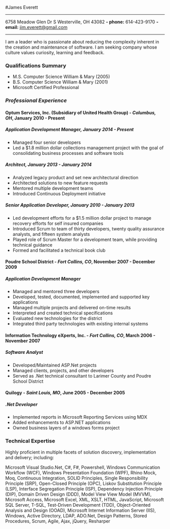 #James Everett

---
6758 Meadow Glen Dr S Westerville, OH 43082 **- phone:** 614-423-9170
**- email:** <jim.everett@gmail.com>

----
I am a leader who is passionate about reducing the complexity inherent in the creation and maintenance of software. I am seeking company whose culture values curiosity, learning and feedback.

### Qualifications Summary
- M.S. Computer Science William & Mary (2005)
- B.S. Computer Science William & Mary (2001)
- Microsoft Certified Professional

### *Professional Experience*

#### **Optum Services, Inc.** (Subsidiary of United Health Group) - *Columbus, OH*, **January 2010 - Present**

##### **Application Development Manager**, January 2014 - Present
- Managed four senior developers
- Led a $1.8 million dollar collections management project with the goal of consolidating business processes and software tools

##### **Architect**, January 2013 - January 2014
- Analyzed legacy product and set new architectural direction
- Architected solutions to new feature requests
- Mentored multiple development teams
- Introduced Continuous Deployment initiative

##### **Senior Application Developer**, January 2010 - January 2013
- Led development efforts for a \$1.5 million dollar project to manage recovery efforts for self insured companies
- Introduced Scrum to team of thirty developers, twenty quality assurance analysts, and fifteen system analysts
- Played role of Scrum Master for a development team, while providing technical guidance
- Formed and facilitated a technical book club

#### **Poudre School District** - *Fort Collins, CO*, **November 2007 - December 2009**
##### **Application Development Manager**
- Managed and mentored three developers
- Developed, tested, documented, implemented and supported key applications
- Managed multiple projects and delivered on-time results
- Interpreted and created technical specifications
- Evaluated new technologies for the district
- Integrated third party technologies with existing internal systems

#### **Information Technology eXperts, Inc.** - *Fort Collins, CO*, **March 2006 - November 2007**
##### **Software Analyst**
- Developed/Maintained ASP.Net projects
- Managed clients, projects, and other developers
- Served as .Net technical consultant to Larimer County and Poudre School District

#### **Quilogy** - *Saint Louis, MO*, **June 2005 - December 2005**
##### **.Net Developer**
- Implemented reports in Microsoft Reporting Services using MDX
- Added enhancements to ASP.NET applications
- Owned business layers of a windows forms project

### Technical Expertise
Highly proficient in multiple facets of solution discovery,
implementation and delivery; including:

Microsoft Visual Studio.Net, C\#, F\#, Powershell, Windows Communication
Workflow (WCF), Windows Presentation Foundation (WPF), Rhino Mock, Moq,
Continuous Integration, SOLID Principles, Single Responsibility
Principle (SRP), Open-Closed Principle (OPC), Liskov Substitution
Principle (LSP), Interface Segregation Principle (ISP), Dependency
Injection Principle (DIP), Domain Driven Design (DDD), Model View View
Model (MVVM), Microsoft Access, Microsoft Excel, XML, XSLT, HTML,
JavaScript, Microsoft SQL Server, T-SQL, Test-Driven Development (TDD),
Object-Oriented Analysis and Design (OOAD), Microsoft Internet
Information Server (IIS), Windows, Active Directory, LDAP, ADO.Net,
Design Patterns, Stored Procedures, Scrum, Agile, Ajax, jQuery,
Resharper


